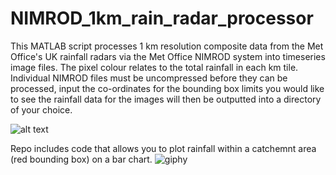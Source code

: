 # NIMROD_1km_rain_radar_processor
This MATLAB script processes 1 km resolution composite data from the Met Office's UK rainfall radars via the Met Office NIMROD system into timeseries image files. The pixel colour relates to the total rainfall in each km tile. Individual NIMROD files must be uncompressed before they can be processed, input the co-ordinates for the bounding box limits you would like to see the rainfall data for the images will then be outputted into a directory of your choice.

![alt text](https://media4.giphy.com/media/6o7cOlJYROE9btfTVw/giphy.gif)

Repo includes code that allows you to plot rainfall within a catchemnt area (red bounding box) on a bar chart. 
![giphy](https://user-images.githubusercontent.com/30509293/112377662-f457fc00-8cdd-11eb-8776-e9a3db9a5a54.gif)
